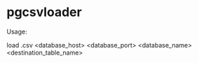# pgcsvloader

Usage:

load <path>.csv <database_host> <database_port> <database_name> <destination_table_name> <user> <pass>
